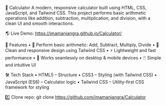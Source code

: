 
🧮 Calculator
A modern, responsive calculator built using HTML, CSS, JavaScript, and Tailwind CSS.
This project performs basic arithmetic operations like addition, subtraction, multiplication, and division, with a clean UI and smooth interactions. 

🌎 Live Demo: https://imamanjangra.github.io/Calculator/ 

🚀 Features
• 🔢 Perform basic arithmetic: Add, Subtract, Multiply, Divide
• 🎨 Clean and responsive design using Tailwind CSS
• ⚡ Lightweight and fast performance
• 📱 Works seamlessly on desktop & mobile devices
• 🖱️ Simple and intuitive UI

🛠️ Tech Stack
• HTML5 – Structure
• CSS3 – Styling (with Tailwind CSS)
• JavaScript (ES6) – Calculator logic
• Tailwind CSS – Utility-first CSS framework for styling

1️⃣ Clone repo:
git clone https://github.com/imamanjangra/Calculator
